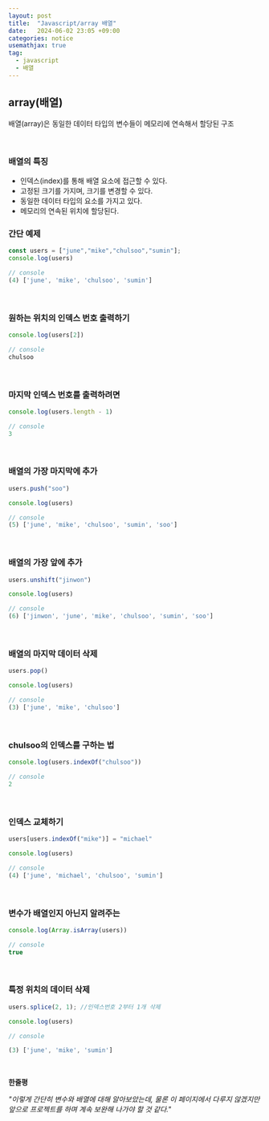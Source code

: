 ```yaml
---
layout: post
title:  "Javascript/array 배열"
date:   2024-06-02 23:05 +09:00
categories: notice
usemathjax: true
tag:
  - javascript
  - 배열
---
```


## array(배열)

배열(array)은 동일한 데이터 타입의 변수들이 메모리에 연속해서 할당된 구조

<br>

### 배열의 특징

- 인덱스(index)를 통해 배열 요소에 접근할 수 있다.
- 고정된 크기를 가지며, 크기를 변경할 수 있다.
- 동일한 데이터 타입의 요소를 가지고 있다.
- 메모리의 연속된 위치에 할당된다.

### 간단 예제

```javascript
const users = ["june","mike","chulsoo","sumin"];
console.log(users)

// console
(4) ['june', 'mike', 'chulsoo', 'sumin']
```

<br>

### 원하는 위치의 인덱스 번호 출력하기

```javascript
console.log(users[2])

// console
chulsoo
```

<br>

### 마지막 인덱스 번호를 출력하려면

```javascript
console.log(users.length - 1)

// console
3
```

<br>

### 배열의 가장 마지막에 추가

```javascript
users.push("soo")

console.log(users)

// console
(5) ['june', 'mike', 'chulsoo', 'sumin', 'soo']
```

<br>

### 배열의 가장 앞에 추가

```javascript
users.unshift("jinwon")

console.log(users)

// console
(6) ['jinwon', 'june', 'mike', 'chulsoo', 'sumin', 'soo']
```

<br>

### 배열의 마지막 데이터 삭제

```javascript
users.pop()

console.log(users)

// console
(3) ['june', 'mike', 'chulsoo']
```

<br>

### chulsoo의 인덱스를 구하는 법

```javascript
console.log(users.indexOf("chulsoo"))

// console
2
```

<br>

### 인덱스 교체하기

```javascript
users[users.indexOf("mike")] = "michael"  

console.log(users)

// console
(4) ['june', 'michael', 'chulsoo', 'sumin']
```

<br>

### 변수가 배열인지 아닌지 알려주는

```javascript
console.log(Array.isArray(users))

// console
true
```

<br>

### 특정 위치의 데이터 삭제

```javascript
users.splice(2, 1); //인덱스번호 2부터 1개 삭제

console.log(users)

// console

(3) ['june', 'mike', 'sumin']
```

<br>

**한줄평**

<!-- ## 한줄평  -->

_"이렇게 간단히 변수와 배열에 대해 알아보았는데, 물론 이 페이지에서 다루지 않겠지만 앞으로 프로젝트를 하며 계속 보완해 나가야 할 것 같다."_






























